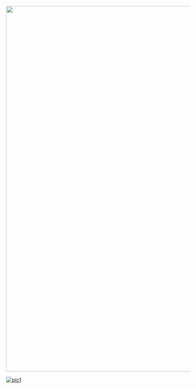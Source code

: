 <img width="1000" hieght="1000" align="center" src="[https://te.legra.ph/file/dc189ac437a257c02981f.jpg](https://venturebeat.com/wp-content/uploads/2021/05/GettyImages-1291886933-e1624308433688.jpg?fit=2309%2C1154&strip=all)" />

[![pic1](https://te.legra.ph/file/dc189ac437a257c02981f.jpg)](itzzzyashu.me)
